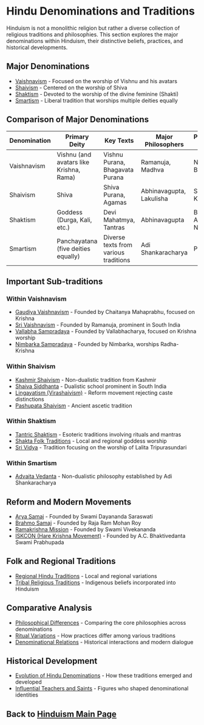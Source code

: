 # Hindu Denominations and Traditions

Hinduism is not a monolithic religion but rather a diverse collection of religious traditions and philosophies. This section explores the major denominations within Hinduism, their distinctive beliefs, practices, and historical developments.

## Major Denominations

- [Vaishnavism](./vaishnavism.md) - Focused on the worship of Vishnu and his avatars
- [Shaivism](./shaivism.md) - Centered on the worship of Shiva
- [Shaktism](./shaktism.md) - Devoted to the worship of the divine feminine (Shakti)
- [Smartism](./smartism.md) - Liberal tradition that worships multiple deities equally

## Comparison of Major Denominations

| Denomination | Primary Deity | Key Texts | Major Philosophers | Predominant Regions |
|--------------|---------------|-----------|-------------------|-----------------|
| Vaishnavism | Vishnu (and avatars like Krishna, Rama) | Vishnu Purana, Bhagavata Purana | Ramanuja, Madhva | North India, Bengal |
| Shaivism | Shiva | Shiva Purana, Agamas | Abhinavagupta, Lakulisha | South India, Kashmir |
| Shaktism | Goddess (Durga, Kali, etc.) | Devi Mahatmya, Tantras | Abhinavagupta | Bengal, Assam, Nepal |
| Smartism | Panchayatana (five deities equally) | Diverse texts from various traditions | Adi Shankaracharya | Pan-Indian |

## Important Sub-traditions

### Within Vaishnavism
- [Gaudiya Vaishnavism](./gaudiya_vaishnavism.md) - Founded by Chaitanya Mahaprabhu, focused on Krishna
- [Sri Vaishnavism](./sri_vaishnavism.md) - Founded by Ramanuja, prominent in South India
- [Vallabha Sampradaya](./vallabha_sampradaya.md) - Founded by Vallabhacharya, focused on Krishna worship
- [Nimbarka Sampradaya](./nimbarka_sampradaya.md) - Founded by Nimbarka, worships Radha-Krishna

### Within Shaivism
- [Kashmir Shaivism](./kashmir_shaivism.md) - Non-dualistic tradition from Kashmir
- [Shaiva Siddhanta](./shaiva_siddhanta.md) - Dualistic school prominent in South India
- [Lingayatism (Virashaivism)](./lingayatism.md) - Reform movement rejecting caste distinctions
- [Pashupata Shaivism](./pashupata_shaivism.md) - Ancient ascetic tradition

### Within Shaktism
- [Tantric Shaktism](./tantric_shaktism.md) - Esoteric traditions involving rituals and mantras
- [Shakta Folk Traditions](./shakta_folk.md) - Local and regional goddess worship
- [Sri Vidya](./sri_vidya.md) - Tradition focusing on the worship of Lalita Tripurasundari

### Within Smartism
- [Advaita Vedanta](./advaita_vedanta.md) - Non-dualistic philosophy established by Adi Shankaracharya

## Reform and Modern Movements

- [Arya Samaj](./arya_samaj.md) - Founded by Swami Dayananda Saraswati
- [Brahmo Samaj](./brahmo_samaj.md) - Founded by Raja Ram Mohan Roy
- [Ramakrishna Mission](./ramakrishna_mission.md) - Founded by Swami Vivekananda
- [ISKCON (Hare Krishna Movement)](./iskcon.md) - Founded by A.C. Bhaktivedanta Swami Prabhupada

## Folk and Regional Traditions

- [Regional Hindu Traditions](./regional_traditions.md) - Local and regional variations
- [Tribal Religious Traditions](./tribal_traditions.md) - Indigenous beliefs incorporated into Hinduism

## Comparative Analysis

- [Philosophical Differences](./philosophical_differences.md) - Comparing the core philosophies across denominations
- [Ritual Variations](./ritual_variations.md) - How practices differ among various traditions
- [Denominational Relations](./denominational_relations.md) - Historical interactions and modern dialogue

## Historical Development

- [Evolution of Hindu Denominations](./historical_development.md) - How these traditions emerged and developed
- [Influential Teachers and Saints](./influential_teachers.md) - Figures who shaped denominational identities

## Back to [Hinduism Main Page](../README.md) 